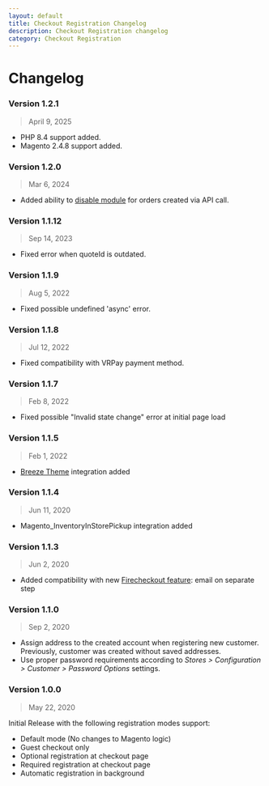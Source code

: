 ```yaml
---
layout: default
title: Checkout Registration Changelog
description: Checkout Registration changelog
category: Checkout Registration
---
```


# Changelog

### Version 1.2.1

> April 9, 2025

 -  PHP 8.4 support added.
 -  Magento 2.4.8 support added.

### Version 1.2.0

> Mar 6, 2024

 -  Added ability to [disable module](/m2/extensions/checkout-registration/configuration/)
    for orders created via API call.

### Version 1.1.12

> Sep 14, 2023

 -  Fixed error when quoteId is outdated.

### Version 1.1.9

> Aug 5, 2022

 -  Fixed possible undefined 'async' error.

### Version 1.1.8

> Jul 12, 2022

 -  Fixed compatibility with VRPay payment method.

### Version 1.1.7

> Feb 8, 2022

 -  Fixed possible "Invalid state change" error at initial page load

### Version 1.1.5

> Feb 1, 2022

 -  [Breeze Theme](https://breezefront.com) integration added

### Version 1.1.4

> Jun 11, 2020

 -  Magento_InventoryInStorePickup integration added

### Version 1.1.3

> Jun 2, 2020

 -  Added compatibility with new [Firecheckout feature](/m2/extensions/firecheckout/):
    email on separate step

### Version 1.1.0

> Sep 2, 2020

 -  Assign address to the created account when registering new customer.
    Previously, customer was created without saved addresses.
 -  Use proper password requirements according to
    _Stores > Configuration > Customer > Password Options_ settings.

### Version 1.0.0

> May 22, 2020

Initial Release with the following registration modes support:

 -  Default mode (No changes to Magento logic)
 -  Guest checkout only
 -  Optional registration at checkout page
 -  Required registration at checkout page
 -  Automatic registration in background
